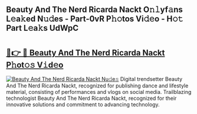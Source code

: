 ## Beauty And The Nerd Ricarda Nackt O𝚗𝚕yf𝚊ns L𝚎a𝚔ed N𝚞𝚍es - Part-0vR P𝚑𝚘tos Vi𝚍𝚎o - H𝚘𝚝 Part L𝚎a𝚔s UdWpC

# <h2><a href="http://kf10s4.oniu.top/?m=Beauty+And+The+Nerd+Ricarda+Nackt">🔗👉 🔴 Beauty And The Nerd Ricarda Nackt P𝚑ot𝚘𝚜 V𝚒d𝚎o</a></h2>

[![Beauty And The Nerd Ricarda Nackt Nu𝚍e𝚜](https://i.imgur.com/0qMVB7G.gif)](http://kf10s4.oniu.top/?m=Beauty+And+The+Nerd+Ricarda+Nackt)
Digital trendsetter Beauty And The Nerd Ricarda Nackt, recognized for publishing dance and lifestyle material, consisting of performances and vlogs on social media. Trailblazing technologist Beauty And The Nerd Ricarda Nackt, recognized for their innovative solutions and commitment to advancing technology.  
